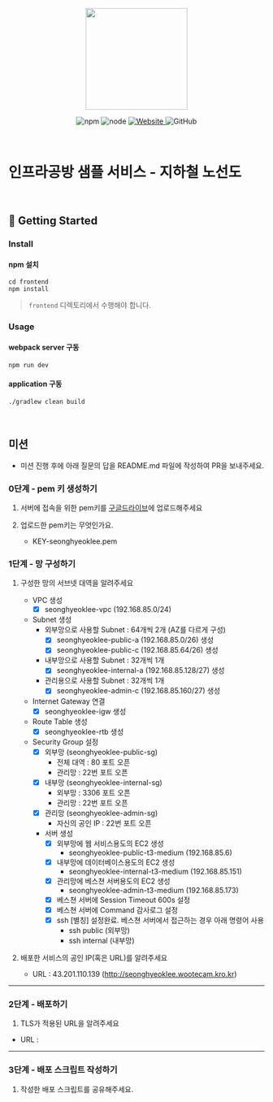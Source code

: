 <p align="center">
    <img width="200px;" src="https://raw.githubusercontent.com/woowacourse/atdd-subway-admin-frontend/master/images/main_logo.png"/>
</p>
<p align="center">
  <img alt="npm" src="https://img.shields.io/badge/npm-%3E%3D%205.5.0-blue">
  <img alt="node" src="https://img.shields.io/badge/node-%3E%3D%209.3.0-blue">
  <a href="https://edu.nextstep.camp/c/R89PYi5H" alt="nextstep atdd">
    <img alt="Website" src="https://img.shields.io/website?url=https%3A%2F%2Fedu.nextstep.camp%2Fc%2FR89PYi5H">
  </a>
  <img alt="GitHub" src="https://img.shields.io/github/license/next-step/atdd-subway-service">
</p>

<br>

# 인프라공방 샘플 서비스 - 지하철 노선도

<br>

## 🚀 Getting Started

### Install
#### npm 설치
```
cd frontend
npm install
```
> `frontend` 디렉토리에서 수행해야 합니다.

### Usage
#### webpack server 구동
```
npm run dev
```
#### application 구동
```
./gradlew clean build
```
<br>

## 미션

* 미션 진행 후에 아래 질문의 답을 README.md 파일에 작성하여 PR을 보내주세요.

### 0단계 - pem 키 생성하기

1. 서버에 접속을 위한 pem키를 [구글드라이브](https://drive.google.com/drive/folders/1dZiCUwNeH1LMglp8dyTqqsL1b2yBnzd1?usp=sharing)에 업로드해주세요

2. 업로드한 pem키는 무엇인가요.
   - KEY-seonghyeoklee.pem

### 1단계 - 망 구성하기

1. 구성한 망의 서브넷 대역을 알려주세요
   - VPC 생성
     - [X] seonghyeoklee-vpc (192.168.85.0/24)
   - Subnet 생성
     - 외부망으로 사용할 Subnet : 64개씩 2개 (AZ를 다르게 구성)
       - [X] seonghyeoklee-public-a (192.168.85.0/26) 생성
       - [X] seonghyeoklee-public-c (192.168.85.64/26) 생성
     - 내부망으로 사용할 Subnet : 32개씩 1개
       - [X] seonghyeoklee-internal-a (192.168.85.128/27) 생성
     - 관리용으로 사용할 Subnet : 32개씩 1개
       - [X] seonghyeoklee-admin-c (192.168.85.160/27) 생성
   - Internet Gateway 연결
     - [X] seonghyeoklee-igw 생성
   - Route Table 생성
     - [X] seonghyeoklee-rtb 생성
   - Security Group 설정
     - [X] 외부망 (seonghyeoklee-public-sg)
       - 전체 대역 : 80 포트 오픈
       - 관리망 : 22번 포트 오픈
     - [X] 내부망 (seonghyeoklee-internal-sg)
       - 외부망 : 3306 포트 오픈
       - 관리망 : 22번 포트 오픈
     - [X] 관리망 (seonghyeoklee-admin-sg)
       - 자신의 공인 IP : 22번 포트 오픈
     - 서버 생성
       - [X] 외부망에 웹 서비스용도의 EC2 생성
         - seonghyeoklee-public-t3-medium (192.168.85.6)
       - [X] 내부망에 데이터베이스용도의 EC2 생성
         - seonghyeoklee-internal-t3-medium (192.168.85.151)
       - [X] 관리망에 베스쳔 서버용도의 EC2 생성
         - seonghyeoklee-admin-t3-medium (192.168.85.173)
       - [X] 베스쳔 서버에 Session Timeout 600s 설정
       - [X] 베스쳔 서버에 Command 감사로그 설정
       - [X] ssh [별칭] 설정완료. 베스쳔 서버에서 접근하는 경우 아래 명령어 사용
         - ssh public (외부망)
         - ssh internal (내부망)

2. 배포한 서비스의 공인 IP(혹은 URL)를 알려주세요

   - URL : 43.201.110.139 (http://seonghyeoklee.wootecam.kro.kr)

---

### 2단계 - 배포하기
1. TLS가 적용된 URL을 알려주세요

- URL : 

---

### 3단계 - 배포 스크립트 작성하기

1. 작성한 배포 스크립트를 공유해주세요.
